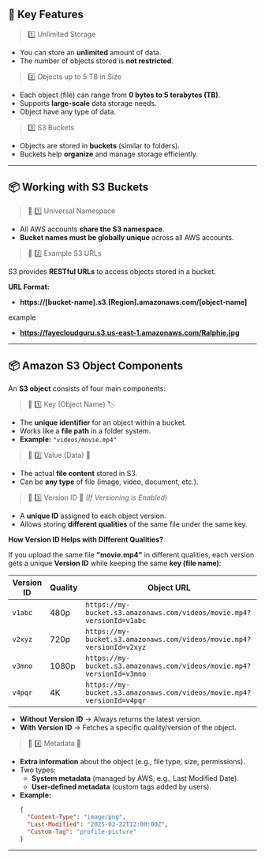 ## 🔹 Key Features

> 1️⃣ Unlimited Storage

- You can store an **unlimited** amount of data.
- The number of objects stored is **not restricted**.

> 2️⃣ Objects up to 5 TB in Size

- Each object (file) can range from **0 bytes to 5 terabytes (TB)**.
- Supports **large-scale** data storage needs.
- Object have any type of data.

> 3️⃣ S3 Buckets

- Objects are stored in **buckets** (similar to folders).
- Buckets help **organize** and manage storage efficiently.

---

## 📦 Working with S3 Buckets

> 🔹 1️⃣ Universal Namespace

- All AWS accounts **share the S3 namespace**.
- **Bucket names must be globally unique** across all AWS accounts.

> 🔹 2️⃣ Example S3 URLs

S3 provides **RESTful URLs** to access objects stored in a bucket.

**URL Format:**

- **https://[bucket-name].s3.[Region].amazonaws.com/[object-name]**

example

- **https://fayecloudguru.s3.us-east-1.amazonaws.com/Ralphie.jpg**

---

## 📦 Amazon S3 Object Components

An **S3 object** consists of four main components:

> 🔹 1️⃣ Key (Object Name) 🏷️

- The **unique identifier** for an object within a bucket.
- Works like a **file path** in a folder system.
- **Example:** `"videos/movie.mp4"`

> 🔹 2️⃣ Value (Data) 📂

- The actual **file content** stored in S3.
- Can be **any type** of file (image, video, document, etc.).

> 🔹 3️⃣ Version ID 🔄 _(If Versioning is Enabled)_

- A **unique ID** assigned to each object version.
- Allows storing **different qualities** of the same file under the same key.

**How Version ID Helps with Different Qualities?**

If you upload the same file **"movie.mp4"** in different qualities, each version gets a unique **Version ID** while keeping the same **key (file name)**:

| Version ID | Quality | Object URL                                                            |
| ---------- | ------- | --------------------------------------------------------------------- |
| `v1abc`    | 480p    | `https://my-bucket.s3.amazonaws.com/videos/movie.mp4?versionId=v1abc` |
| `v2xyz`    | 720p    | `https://my-bucket.s3.amazonaws.com/videos/movie.mp4?versionId=v2xyz` |
| `v3mno`    | 1080p   | `https://my-bucket.s3.amazonaws.com/videos/movie.mp4?versionId=v3mno` |
| `v4pqr`    | 4K      | `https://my-bucket.s3.amazonaws.com/videos/movie.mp4?versionId=v4pqr` |

- **Without Version ID** → Always returns the latest version.
- **With Version ID** → Fetches a specific quality/version of the object.

> 🔹 4️⃣ Metadata 📝

- **Extra information** about the object (e.g., file type, size, permissions).
- Two types:
  - **System metadata** (managed by AWS, e.g., Last Modified Date).
  - **User-defined metadata** (custom tags added by users).
- **Example:**
  ```json
  {
    "Content-Type": "image/png",
    "Last-Modified": "2025-02-22T12:00:00Z",
    "Custom-Tag": "profile-picture"
  }
  ```

---
